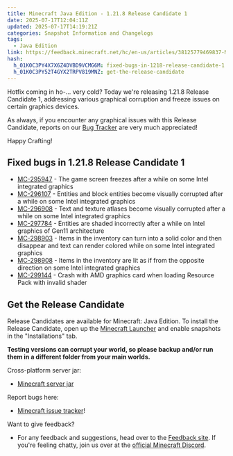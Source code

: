 ```yaml
---
title: Minecraft Java Edition - 1.21.8 Release Candidate 1
date: 2025-07-17T12:04:11Z
updated: 2025-07-17T14:19:21Z
categories: Snapshot Information and Changelogs
tags:
  - Java Edition
link: https://feedback.minecraft.net/hc/en-us/articles/38125779469837-Minecraft-Java-Edition-1-21-8-Release-Candidate-1
hash:
  h_01K0C3PY4X7X6Z4DVBD9VCMG6M: fixed-bugs-in-1218-release-candidate-1
  h_01K0C3PY52T4GYX2TRPV819MNZ: get-the-release-candidate
---
```


Hotfix coming in ho-... very cold? Today we're releasing 1.21.8 Release Candidate 1, addressing various graphical corruption and freeze issues on certain graphics devices.

As always, if you encounter any graphical issues with this Release Candidate, reports on our [Bug Tracker](https://bugs.mojang.com/projects/MC/summary) are very much appreciated!

Happy Crafting!

## Fixed bugs in 1.21.8 Release Candidate 1

- [MC-295947](https://bugs.mojang.com/browse/MC-295947) - The game screen freezes after a while on some Intel integrated graphics
- [MC-296107](https://bugs.mojang.com/browse/MC-296107) - Entities and block entities become visually corrupted after a while on some Intel integrated graphics
- [MC-296908](https://bugs.mojang.com/browse/MC-296908) - Text and texture atlases become visually corrupted after a while on some Intel integrated graphics
- [MC-297784](https://bugs.mojang.com/browse/MC-297784) - Entities are shaded incorrectly after a while on Intel graphics of Gen11 architecture
- [MC-298903](https://bugs.mojang.com/browse/MC-298903) - Items in the inventory can turn into a solid color and then disappear and text can render colored while on some Intel integrated graphics
- [MC-298908](https://bugs.mojang.com/browse/MC-298908) - Items in the inventory are lit as if from the opposite direction on some Intel integrated graphics
- [MC-299144](https://bugs.mojang.com/browse/MC-299144) - Crash with AMD graphics card when loading Resource Pack with invalid shader

## Get the Release Candidate

Release Candidates are available for Minecraft: Java Edition. To install the Release Candidate, open up the [Minecraft Launcher](https://www.minecraft.net/content/minecraft-net/language-masters/download) and enable snapshots in the "Installations" tab.

**Testing versions can corrupt your world, so please backup and/or run them in a different folder from your main worlds.**

Cross-platform server jar:

- [Minecraft server jar](https://piston-data.mojang.com/v1/objects/592535d9bcdb38db40da2d0033ce8494d1ef50d9/server.jar)

Report bugs here:

- [Minecraft issue tracker](https://bugs.mojang.com/projects/MC/summary)!

Want to give feedback?

- For any feedback and suggestions, head over to the [Feedback site](https://feedback.minecraft.net/). If you're feeling chatty, join us over at the [official Minecraft Discord](https://discordapp.com/invite/minecraft).
